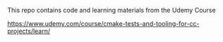 This repo contains code and learning materials from the Udemy Course

https://www.udemy.com/course/cmake-tests-and-tooling-for-cc-projects/learn/
